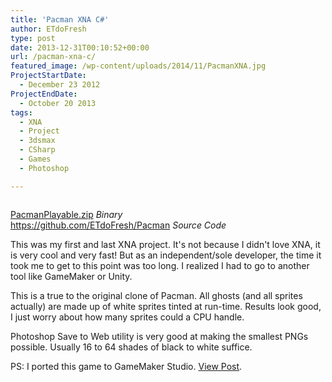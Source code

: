 ```yaml
---
title: 'Pacman XNA C#'
author: ETdoFresh
type: post
date: 2013-12-31T00:10:52+00:00
url: /pacman-xna-c/
featured_image: /wp-content/uploads/2014/11/PacmanXNA.jpg
ProjectStartDate:
  - December 23 2012
ProjectEndDate:
  - October 20 2013
tags:
  - XNA
  - Project
  - 3dsmax
  - CSharp
  - Games
  - Photoshop

---
```

<div class="wp-block-columns has-2-columns">
  <div class="wp-block-column">
    <figure class="wp-block-image"><img src="https://www.etdofresh.com/wp-content/uploads/2014/11/PacmanXNA.jpg" alt="" class="wp-image-88" srcset="http://localhost/wp-content/uploads/2014/11/PacmanXNA.jpg 806w, http://localhost/wp-content/uploads/2014/11/PacmanXNA-300x189.jpg 300w, http://localhost/wp-content/uploads/2014/11/PacmanXNA-768x485.jpg 768w" sizes="(max-width: 806px) 100vw, 806px" /></figure>
  </div>
  
  <div class="wp-block-column">
  </div>
</div>

<p class="SoftwareLink">
  <a href="http://www.etdofresh.com/wp-content/uploads/2014/11/PacmanPlayable.zip">PacmanPlayable.zip</a> <em>Binary</em><br /><a href="https://github.com/ETdoFresh/Pacman">https://github.com/ETdoFresh/Pacman</a> <em>Source Code</em>
</p>

This was my first and last XNA project. It's not because I didn't love XNA, it is very cool and very fast! But as an independent/sole developer, the time it took me to get to this point was too long. I realized I had to go to another tool like GameMaker or Unity.

<!--more-->This is a true to the original clone of Pacman. All ghosts (and all sprites actually) are made up of white sprites tinted at run-time. Results look good, I just worry about how many sprites could a CPU handle.

Photoshop Save to Web utility is very good at making the smallest PNGs possible. Usually 16 to 64 shades of black to white suffice.

PS: I ported this game to GameMaker Studio. [View Post][1].

 [1]: http://www.dragndream.com/blog/?p=80 "Intro to Pacman HD Clone"